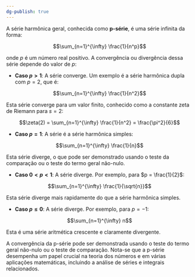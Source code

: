 ```yaml
---
dg-publish: true
---
```

A série harmônica geral, conhecida como **p-série**, é uma série infinita da forma:

$$\sum_{n=1}^{\infty} \frac{1}{n^p}$$

onde $p$ é um número real positivo. A convergência ou divergência dessa série depende do valor de $p$:

- **Caso $p > 1$**: A série converge. Um exemplo é a série harmônica dupla com $p = 2$, que é:

$$\sum_{n=1}^{\infty} \frac{1}{n^2}$$

Esta série converge para um valor finito, conhecido como a constante zeta de Riemann para $s = 2$:

$$\zeta(2) = \sum_{n=1}^{\infty} \frac{1}{n^2} = \frac{\pi^2}{6}$$

- **Caso $p = 1$**: A série é a série harmônica simples:

$$\sum_{n=1}^{\infty} \frac{1}{n}$$

Esta série diverge, o que pode ser demonstrado usando o teste da comparação ou o teste do termo geral não-nulo.

- **Caso $0 < p < 1$**: A série diverge. Por exemplo, para $p = \frac{1}{2}$:

$$\sum_{n=1}^{\infty} \frac{1}{\sqrt{n}}$$

Esta série diverge mais rapidamente do que a série harmônica simples.

- **Caso $p \leq 0$**: A série diverge. Por exemplo, para $p = -1$:

$$\sum_{n=1}^{\infty} n$$

Esta é uma série aritmética crescente e claramente divergente.

A convergência da p-série pode ser demonstrada usando o teste do termo geral não-nulo ou o teste de comparação. Nota-se que a p-série desempenha um papel crucial na teoria dos números e em várias aplicações matemáticas, incluindo a análise de séries e integrais relacionados.
